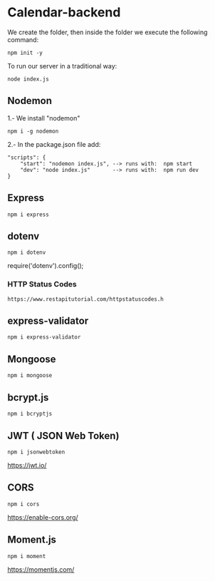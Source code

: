 # Calendar-backend
We create the folder, then inside the folder we execute the following command:

    npm init -y

To run our server in a traditional way:

    node index.js

## Nodemon
1.- We install "nodemon"

    npm i -g nodemon

2.- In the package.json file add: 

    "scripts": {
        "start": "nodemon index.js", --> runs with:  npm start
        "dev": "node index.js"       --> runs with:  npm run dev
    }

## Express

    npm i express

## dotenv

    npm i dotenv

require('dotenv').config();

### HTTP Status Codes

    https://www.restapitutorial.com/httpstatuscodes.h

## express-validator

    npm i express-validator

## Mongoose

    npm i mongoose

## bcrypt.js

    npm i bcryptjs

## JWT ( JSON Web Token)

    npm i jsonwebtoken

https://jwt.io/

## CORS

    npm i cors

https://enable-cors.org/

## Moment.js

    npm i moment

https://momentjs.com/